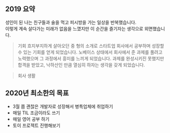 ## 2019 요약  

성인이 된 나는 친구들과 술을 먹고 피시방을 가는 일상을 반복했습니다.  
이렇게 계속 살다가는 미래가 없음을 느꼈지만 이 순간을 즐기자는 생각으로 외면했습니다.

> 기회
흐지부지하게 살아오던 중 형의 소개로 스타트업 회사에서 공부하며 성장할 수 있는 기회를 얻게 되었습니다.
노베이스 상태에서 회사에서 준 과제를 풀려고 노력했으며 그 과정에서 흥미를 느끼게 되었습니다.
과제를 완성시키진 못했지만 합격을 받았고, 낙하산인 만큼 열심히 하자는 생각을 갖게 되었습니다.

> 회사 생활


## 2020년 최소한의 목표
- 3월 쯤 괜찮은 개발자로 성장해서 병특업체에 취업하기
- 매일 TIL 조금이라도 쓰기
- 매일 영어 공부 하기
- 토이 프로젝트 진행해보기
